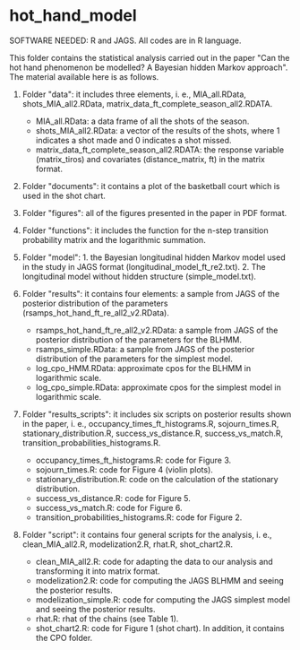 # hot_hand_model
SOFTWARE NEEDED: R and JAGS. All codes are in R language.

This folder contains the statistical analysis carried out in the paper "Can the hot hand phenomenon be modelled? A Bayesian hidden Markov approach". The material available here is as follows.

1. Folder "data": it includes three elements, i. e., MIA_all.RData, shots_MIA_all2.RData, matrix_data_ft_complete_season_all2.RDATA.
	* MIA_all.RData: a data frame of all the shots of the season.
	* shots_MIA_all2.RData: a vector of the results of the shots, where 1 indicates a shot made and 0 indicates a shot missed.
	* matrix_data_ft_complete_season_all2.RDATA: the response variable (matrix_tiros) and covariates (distance_matrix, ft) in the matrix format.

2. Folder "documents": it contains a plot of the basketball court which is used in the shot chart.

3. Folder "figures": all of the figures presented in the paper in PDF format.

4. Folder "functions": it includes the function for the n-step transition probability matrix and the logarithmic summation.

5. Folder "model": 1. the Bayesian longitudinal hidden Markov model used in the study in JAGS format (longitudinal_model_ft_re2.txt). 2. The longitudinal model without hidden structure (simple_model.txt).

6. Folder "results": it contains four elements: a sample from JAGS of the posterior distribution of the parameters (rsamps_hot_hand_ft_re_all2_v2.RData).
   	* rsamps_hot_hand_ft_re_all2_v2.RData: a sample from JAGS of the posterior distribution of the parameters for the BLHMM.
   	* rsamps_simple.RData: a sample from JAGS of the posterior distribution of the parameters for the simplest model.
   	* log_cpo_HMM.RData: approximate cpos for the BLHMM in logarithmic scale.
   	* log_cpo_simple.RData: approximate cpos for the simplest model in logarithmic scale.

7. Folder "results_scripts": it includes six scripts on posterior results shown in the paper, i. e., occupancy_times_ft_histograms.R, sojourn_times.R, stationary_distribution.R, success_vs_distance.R, success_vs_match.R, transition_probabilities_histograms.R.
	* occupancy_times_ft_histograms.R: code for Figure 3.
	* sojourn_times.R: code for Figure 4 (violin plots).
	* stationary_distribution.R: code on the calculation of the stationary distribution.
	* success_vs_distance.R: code for Figure 5.
	* success_vs_match.R: code for Figure 6.
	* transition_probabilities_histograms.R: code for Figure 2.

8. Folder "script": it contains four general scripts for the analysis, i. e., clean_MIA_all2.R, modelization2.R, rhat.R, shot_chart2.R.
	* clean_MIA_all2.R: code for adapting the data to our analysis and transforming it into matrix format.
	* modelization2.R: code for computing the JAGS BLHMM and seeing the posterior results.
	* modelization_simple.R: code for computing the JAGS simplest model and seeing the posterior results.
	* rhat.R: rhat of the chains (see Table 1).
	* shot_chart2.R: code for Figure 1 (shot chart).
In addition, it contains the CPO folder.
          
